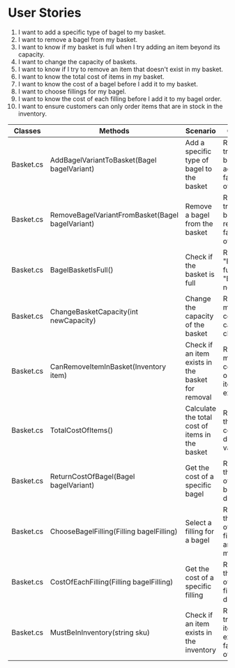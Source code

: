 # User Stories

1. I want to add a specific type of bagel to my basket.  
2. I want to remove a bagel from my basket.  
3. I want to know if my basket is full when I try adding an item beyond its capacity.  
4. I want to change the capacity of baskets.  
5. I want to know if I try to remove an item that doesn't exist in my basket.  
6. I want to know the total cost of items in my basket.  
7. I want to know the cost of a bagel before I add it to my basket.  
8. I want to choose fillings for my bagel.  
9. I want to know the cost of each filling before I add it to my bagel order.  
10. I want to ensure customers can only order items that are in stock in the inventory.  

| Classes    | Methods                                          | Scenario                                           | Outputs                                                |
|------------|--------------------------------------------------|----------------------------------------------------|--------------------------------------------------------|
| Basket.cs  | AddBagelVariantToBasket(Bagel bagelVariant)      | Add a specific type of bagel to the basket         | Returns true if the bagel is added, false otherwise    |
| Basket.cs  | RemoveBagelVariantFromBasket(Bagel bagelVariant) | Remove a bagel from the basket                     | Returns true if the bagel is removed, false otherwise  |
| Basket.cs  | BagelBasketIsFull()                              | Check if the basket is full                        | Returns "Basket is full!" or "Basket is not full!"     |
| Basket.cs  | ChangeBasketCapacity(int newCapacity)            | Change the capacity of the basket                  | Returns a message confirming capacity change           |
| Basket.cs  | CanRemoveItemInBasket(Inventory item)            | Check if an item exists in the basket for removal  | Returns a message confirming or denying item existence |
| Basket.cs  | TotalCostOfItems()                               | Calculate the total cost of items in the basket    | Returns the total cost as a double value               |
| Basket.cs  | ReturnCostOfBagel(Bagel bagelVariant)            | Get the cost of a specific bagel                   | Returns the price of the bagel as a double             |
| Basket.cs  | ChooseBagelFilling(Filling bagelFilling)         | Select a filling for a bagel                       | Returns the name of the filling or an error message    |
| Basket.cs  | CostOfEachFilling(Filling bagelFilling)          | Get the cost of a specific filling                 | Returns the price of the filling as a double           |
| Basket.cs  | MustBeInInventory(string sku)                    | Check if an item exists in the inventory           | Returns true if the item exists, false otherwise       |
